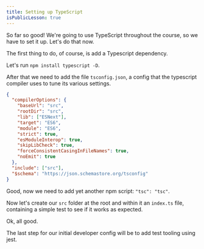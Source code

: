 ```yaml
---
title: Setting up TypeScript
isPublicLesson: true
---
```


So far so good! We're going to use TypeScript throughout the course, so we have to set it up. Let's do that now.

The first thing to do, of course, is add a Typescript dependency.

Let's run `npm install typescript -D`.

After that we need to add the file `tsconfig.json`, a config that the typescript compiler uses to tune its various settings.

```json
{
  "compilerOptions": {
    "baseUrl": "src",
    "rootDir": "src",
    "lib": ["ESNext"],
    "target": "ES6",
    "module": "ES6",
    "strict": true,
    "esModuleInterop": true,
    "skipLibCheck": true,
    "forceConsistentCasingInFileNames": true,
    "noEmit": true
  },
  "include": ["src"],
  "$schema": "https://json.schemastore.org/tsconfig"
}
```

Good, now we need to add yet another npm script: `"tsc": "tsc"`.

Now let's create our `src` folder at the root and within it an `index.ts` file, containing a simple test to see if it works as expected.

Ok, all good.

The last step for our initial developer config will be to add test tooling using jest.
